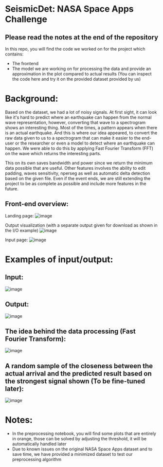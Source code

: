 # SeismicDet: NASA Space Apps Challenge
## Please read the notes at the end of the repository
In this repo, you will find the code we worked on for the project which contains:
- The frontend
- The model we are working on for processing the data and provide an approximation in the plot compared to actual results (You can inspect the code here and try it on the provided dataset provided by us)


# Background:
Based on the dataset, we had a lot of noisy signals. At first sight, it can look like it's hard to predict where an earthquake can happen from the normal wave representation, however, converting that wave to a spectrogram shows an interesting thing. Most of the times, a pattern appears when there is an actual earthquake. And this is where our idea appeared, to convert the raw data given to us to a spectrogram that can make it easier to the end-user or the researcher or even a model to detect where an earthquake can happen. We were able to do this by applying Fast Fourier Transform (FFT) on the wave which returns the interesting parts.

This on its own saves bandwidth and power since we return the minimum data possible that are useful. Other features involves the ability to edit padding, waves sensitivity, nperseg as well as automatic delta detection based on the given file.
Even if the event ends, we are still extending the project to be as complete as possible and include more features in the future.

## Front-end overview:
Landing page:
![image](https://github.com/user-attachments/assets/d9ade66a-ccef-4825-a96b-c8adf720a39d)

Output visualization (with a separate output given for download as shown in the I/O example)
![image](https://github.com/user-attachments/assets/bf6868ca-24b4-4463-8160-43adf40b596d)

Input page:
![image](https://github.com/user-attachments/assets/3f2843b4-7ea4-4761-bbfb-b433697c9cad)



# Examples of input/output:
## Input:
  ![image](https://github.com/user-attachments/assets/375f603b-4552-4c70-8817-6f9bf25484c2)
## Output:
  ![image](https://github.com/user-attachments/assets/0512fa7f-a11b-48b8-9034-70583bc7c092)

## The idea behind the data processing (Fast Fourier Transform):
![image](https://github.com/user-attachments/assets/b8c71da6-b6e4-444b-8190-802ed2f0ee75)

## A random sample of the closeness between the actual arrival and the predicted result based on the strongest signal shown (To be fine-tuned later):
![image](https://github.com/user-attachments/assets/88aa516c-b2e0-43e8-98bb-4ad5974b3fce)


# Notes:

- In the preprocessing notebook, you will find some plots that are entirely in orange, those can be solved by adjusting the threshold, it will be automatically handled later
- Due to known issues on the original NASA Space Apps dataset and to save time, we have provided a minimized dataset to test our preprocessing algorithm
